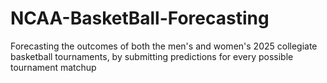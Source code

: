 # NCAA-BasketBall-Forecasting
Forecasting the outcomes of both the men's and women's 2025 collegiate basketball tournaments, by submitting predictions for every possible tournament matchup
